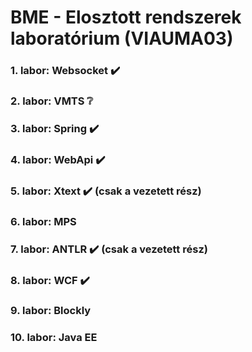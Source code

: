 # BME - Elosztott rendszerek laboratórium (VIAUMA03)

### 1. labor: Websocket :heavy_check_mark:

### 2. labor: VMTS :grey_question:

### 3. labor: Spring :heavy_check_mark:

### 4. labor: WebApi :heavy_check_mark:

### 5. labor: Xtext :heavy_check_mark: (csak a vezetett rész)

### 6. labor: MPS

### 7. labor: ANTLR :heavy_check_mark: (csak a vezetett rész)

### 8. labor: WCF :heavy_check_mark:

### 9. labor: Blockly

### 10. labor: Java EE
